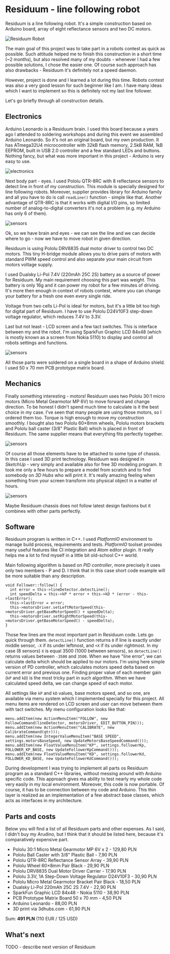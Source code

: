# Residuum - line following robot

Residuum is a line following robot. It's a simple construction based on Arduino
board, array of eight reflectance sensors and two DC motors.

![Residuum Robot](/other/photos/photo_1.jpg?raw=true)

The main goal of this project was to take part in a robots contest as quick as
possible. Such attitude helped me to finish this construction in a short time
(~2 months), but also resolved many of my doubts - whenever I had a few possible
solutions, I chose the easier one. Of course such approach has also drawbacks -
Residuum it's definitely not a speed daemon.

However, project is done and I learned a lot during this time. Robots contest
was also a very good lesson for such beginner like I am. I have many ideas
which I want to implement so this is definitely not my last line follower.

Let's go briefly through all construction details.

## Electronics

Arduino Leonardo is a Residuum brain. I used this board because a years ago I
attended to soldering workshops and during this event we assembled Arduino
Leonardo. So it's not an original board, but my own production. It has
ATmega32U4 microcontroller with 32kB flash memory, 2.5kB RAM, 1kB EEPROM, built
in USB 2.0 controller and a few standard LEDs and buttons. Nothing fancy, but
what was more important in this project - Arduino is very easy to use.

![electronics](/other/photos/photo_electronics.jpg?raw=true)

Next body part - eyes. I used Pololu QTR-8RC with 8 reflectance sensors to
detect line in front of my construction. This module is specially designed for
line following robots. Moreover, supplier provides library for Arduino family
and all you have to do is call `readLine()` function - simple like that. Another
advantage of QTR-8RC is that it works with digital I/O pins, so limited number
of analog-to-digital converters it's not a problem (e.g. my Arduino has only 6
of them).

![sensors](/other/photos/photo_sensors.jpg?raw=true)

Ok, so we have brain and eyes - we can see the line and we can decide where to
go - now we have to move robot in given direction.

Residuum is using Pololu DRV8835 dual motor driver to control two DC motors.
This tiny H-bridge module allows you to drive pairs of motors with standard PWM
speed control and also separate your main circuit from motors voltage supply.

I used Dualsky Li-Pol 7.4V (220mAh 25C 2S) battery as a source of power for
Residuum. My main requirement choosing this part was weight. This battery is
only 16g and it can power my robot for a few minutes of driving. It's more then
enough in context of robots contest, where you can change your battery for a
fresh one even every single ride.

Voltage from two cells Li-Pol is ideal for motors, but it's a little bit too
high for digital part of Residuum. I have to use Pololu D24V10F3 step-down
voltage regulator, which reduces 7.4V to 3.3V.

Last but not least - LCD screen and a few tact switches. This is interface
between my and the robot. I'm using SparkFun Graphic LCD 84x48 (which is mostly
known as a screen from Nokia 5110) to display and control all robots settings
and functions.

![sensors](/other/photos/photo_board.jpg?raw=true)

All those parts were soldered on a single board in a shape of Arduino shield. I
used 50 x 70 mm PCB prototype matrix board.

## Mechanics

Finally something interesting - motors! Residuum uses two Pololu 30:1 micro
motors (Micro Metal Gearmotor MP 6V) to move forward and change direction. To be
honest I didn't spend much time to calculate is it the best choice in my case.
I've seen that many people are using those motors, so I ordered them too. Torque
is high enough to move my construction smoothly. I bought also two Pololu 60×8mm
wheels, Pololu motors brackets and Pololu ball caster (3/8" Plastic Ball) which
is placed in front of Residuum. The same supplier means that everything fits
perfectly together.

![sensors](/other/photos/photo_mechanics.jpg?raw=true)

Of course all those elements have to be attached to some type of chassis. In
this case I used 3D print technology. Residuum was designed in *SketchUp* - very
simply and available also for free 3D modeling program. It took me only a few
hours to prepare a model from scratch and to find somebody on *3D Hubs* who will
print it. It's really amazing feeling when something from your screen transform
into physical object in a matter of hours.

![sensors](/other/photos/photo_chassis_3d.gif?raw=true)

Maybe Residuum chassis does not follow latest design fashions but it combines
with other parts perfectly.

## Software

Residuum program is written in C++. I used *PlatformIO* environment to manage
build process, requirements and tests. *PlatformIO* toolset provides many useful
features like CI integration and Atom editor plugin. It really helps me a lot to
find myself in a little bit old-school C++ world.

Main following algorithm is based on *PID controller*, more precisely it uses
only two members - P and D. I think that in this case short code example will be
more suitable than any description.

```
void Follower::follow() {
  int error = this->lineDetector.detectLine();
  int speedDelta = this->kP * error + this->kD * (error - this->lastError);
  this->lastError = error;
  this->motorsDriver.setLeftMotorSpeed(this->motorsDriver.getBaseMotorSpeed() + speedDelta);
  this->motorsDriver.setRightMotorSpeed(this->motorsDriver.getBaseMotorSpeed() - speedDelta);
}
```

Those few lines are the most important part in Residuum code. Lets go quick
through them. `detectLine()` function returns `0` if line is exactly under
middle sensor, `-X` if its under leftmost, and `+X` if its under rightmost. In
my case (8 sensors) `X` is equal 3500 (1000 between sensors), so `detectLine()`
returns values between `-3500` and `3500`. When we have "line error", we can
calculate delta which should be applied to our motors. I'm using here simple
version of PD controller, which calculates motors speed delta based on current
error and previous one. Finding proper value of each member gain (`kP` and `kD`)
is the most tricky part in such algorithm. When we have calculated speed delta,
we can change speed of each motor.

All settings like `kP` and `kD` values, base motors speed, and so one, are
available via menu system which I implemented specially for this project. All
menu items are rendered on LCD screen and user can move between them with tact
switches. My menu configuration looks like that:

```
menu.addItem(new ActionMenuItem("FOLLOW", new FollowCommand(lineDetector, motorsDriver, EDIT_BUTTON_PIN)));
menu.addItem(new ActionMenuItem("CALIBRATE", new CalibrateCommand(qtr)));
menu.addItem(new IntegerValueMenuItem("BASE SPEED", settings.motorsBaseSpeed, new UpdateMotorsBaseSpeedCommand()));
menu.addItem(new FloatValueMenuItem("KP", settings.followerKp, FOLLOWER_KP_BASE, new UpdateFollowerKpCommand()));
menu.addItem(new FloatValueMenuItem("KD", settings.followerKd, FOLLOWER_KD_BASE, new UpdateFollowerKdCommand()));
```

During development I was trying to implement all parts os Residuum program
as a standard C++ libraries, without messing around with Arduino specific code.
This approach gives ma ability to test nearly my whole code very easily in my
local environment. Moreover, this code is now portable. Of course, it has to be
connection between my code and Arduino. This thin layer is realized
as an implementation of a few abstract base classes, which acts as interfaces in
my architecture.

## Parts and costs

Below you will find a list of all Residuum parts and other expenses. As I said,
I didn't buy my Arudino, but I think that it should be listed here, because it's
comparatively expensive part.

* Pololu 30:1 Micro Metal Gearmotor MP 6V x 2 - 129,80 PLN
* Pololu Ball Caster with 3/8" Plastic Ball - 7,90 PLN
* Pololu QTR-8RC Reflectance Sensor Array - 39,90 PLN
* Pololu Wheel 60×8mm Pair Black - 29,90 PLN
* Pololu DRV8835 Dual Motor Driver Carrier - 17,90 PLN
* Pololu 3.3V, 1A Step-Down Voltage Regulator D24V10F3 - 30,90 PLN
* Pololu Micro Metal Gearmotor Bracket Pair Black - 18,50 PLN
* Dualsky Li-Pol 220mAh 25C 2S 7.4V - 22,90 PLN
* SparkFun Graphic LCD 84x48 - Nokia 5110 - 38,90 PLN
* PCB Prototype Matrix Board 50 x 70 mm  - 4,50 PLN
* Arduino Leonardo - 88,00 PLN
* 3D print via 3dhubs.com - 61,90 PLN

Sum: **491 PLN** (110 EUR / 125 USD)

## What's next

TODO - describe next version of Residuum
